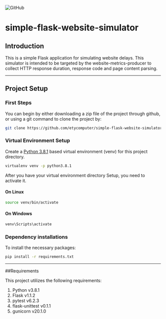 ![GitHub](https://img.shields.io/github/license/etycomputer/simple-flask-website-simulator)

# simple-flask-website-simulator

## Introduction

This is a simple Flask application for simulating website delays.
This simulator is intended to be targeted by the website-metrics-producer 
to collect HTTP response duration, response code and page content parsing.

---

## Project Setup

### First Steps

You can begin by either downloading a zip file of the project through github, 
or using a git command to clone the project by:

```bash
git clone https://github.com/etycomputer/simple-flask-website-simulator.git
```

### Virtual Environment Setup

Create a [Python 3.8.1](https://www.python.org/downloads/release/python-381/) based 
virtual environment (venv) for this project directory.
```bash
virtualenv venv -p python3.8.1
```
After you have your virtual environment directory Setup, you need to activate it.

#### On Linux
```bash
source venv/bin/activate
```
#### On Windows
```bash
venv\Scripts\activate
```
### Dependency installations

To install the necessary packages:

```bash
pip install -r requirements.txt
```

---

##Requirements

This project utilizes the following requirements:

1. Python v3.8.1
1. Flask v1.1.2
1. pytest v6.2.3
1. flask-unittest v0.1.1
1. gunicorn v20.1.0